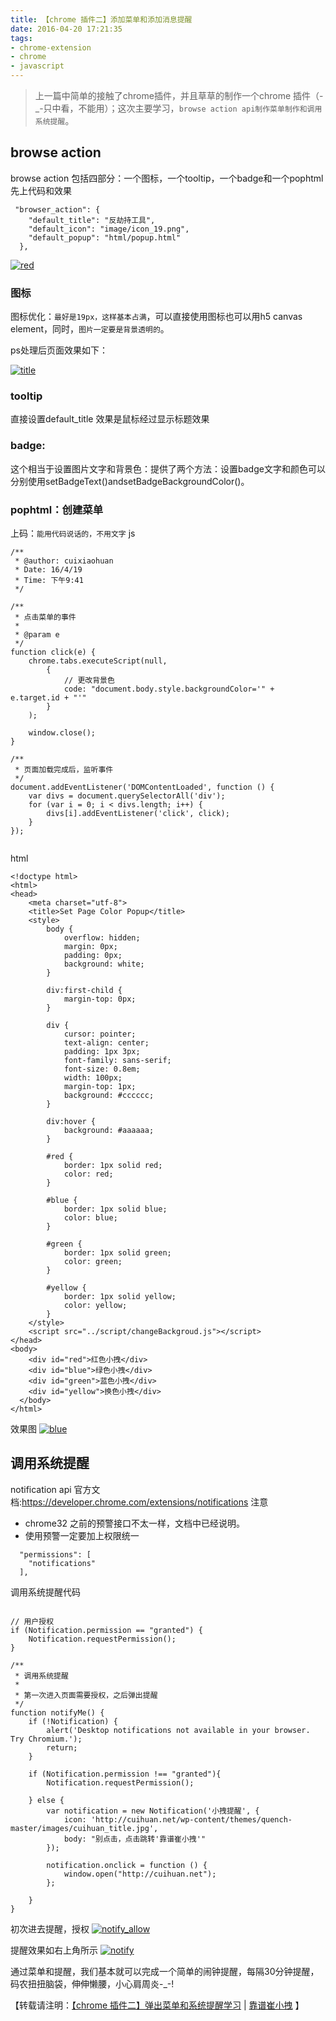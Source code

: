 ```yaml
---
title: 【chrome 插件二】添加菜单和添加消息提醒 
date: 2016-04-20 17:21:35
tags: 
- chrome-extension
- chrome
- javascript
---
```

> 上一篇中简单的接触了chrome插件，并且草草的制作一个chrome 插件（-_-只中看，不能用）；这次主要学习，`browse action api制作菜单制作和调用系统提醒`。

## browse action
browse action 包括四部分：一个图标，一个tooltip，一个badge和一个pophtml
先上代码和效果
```
 "browser_action": {
    "default_title": "反劫持工具",
    "default_icon": "image/icon_19.png",
    "default_popup": "html/popup.html"
  },
```
[![red](http://cuihuan.net/wp-content/uploads/2016/04/9E62D576-098D-4B4A-8C4C-1E845D23E094.png)](http://cuihuan.net/wp-content/uploads/2016/04/9E62D576-098D-4B4A-8C4C-1E845D23E094.png)
### 图标
图标优化：`最好是19px，这样基本占满`，可以直接使用图标也可以用h5 canvas element，同时，`图片一定要是背景透明的`。

ps处理后页面效果如下：

[![title](http://cuihuan.net/wp-content/uploads/2016/04/C84884DF-38DB-4402-8BEF-181795A51FAF.png)](http://cuihuan.net/wp-content/uploads/2016/04/C84884DF-38DB-4402-8BEF-181795A51FAF.png)

### tooltip
直接设置default_title 效果是鼠标经过显示标题效果

### badge:
这个相当于设置图片文字和背景色：提供了两个方法：设置badge文字和颜色可以分别使用setBadgeText()andsetBadgeBackgroundColor()。

### pophtml：创建菜单
上码：`能用代码说话的，不用文字`
js
```
/**
 * @author: cuixiaohuan
 * Date: 16/4/19
 * Time: 下午9:41
 */

/**
 * 点击菜单的事件
 *
 * @param e
 */
function click(e) {
    chrome.tabs.executeScript(null,
        {
            // 更改背景色
            code: "document.body.style.backgroundColor='" + e.target.id + "'"
        }
    );

    window.close();
}

/**
 * 页面加载完成后，监听事件
 */
document.addEventListener('DOMContentLoaded', function () {
    var divs = document.querySelectorAll('div');
    for (var i = 0; i < divs.length; i++) {
        divs[i].addEventListener('click', click);
    }
});


```
html
```
<!doctype html>
<html>
<head>
    <meta charset="utf-8">
    <title>Set Page Color Popup</title>
    <style>
        body {
            overflow: hidden;
            margin: 0px;
            padding: 0px;
            background: white;
        }

        div:first-child {
            margin-top: 0px;
        }

        div {
            cursor: pointer;
            text-align: center;
            padding: 1px 3px;
            font-family: sans-serif;
            font-size: 0.8em;
            width: 100px;
            margin-top: 1px;
            background: #cccccc;
        }

        div:hover {
            background: #aaaaaa;
        }

        #red {
            border: 1px solid red;
            color: red;
        }

        #blue {
            border: 1px solid blue;
            color: blue;
        }

        #green {
            border: 1px solid green;
            color: green;
        }

        #yellow {
            border: 1px solid yellow;
            color: yellow;
        }
    </style>
    <script src="../script/changeBackgroud.js"></script>
</head>
<body>
    <div id="red">红色小拽</div>
    <div id="blue">绿色小拽</div>
    <div id="green">蓝色小拽</div>
    <div id="yellow">换色小拽</div>
  </body>
</html>
```
效果图
[![blue](http://cuihuan.net/wp-content/uploads/2016/04/4AA82B9D-759E-434E-A0B5-8F2F0376F16D.png)](http://cuihuan.net/wp-content/uploads/2016/04/4AA82B9D-759E-434E-A0B5-8F2F0376F16D.png)

## 调用系统提醒
notification api 官方文档:https://developer.chrome.com/extensions/notifications
注意
- chrome32 之前的预警接口不太一样，文档中已经说明。
- 使用预警一定要加上权限统一
```
  "permissions": [
    "notifications"
  ],
```
调用系统提醒代码
```

// 用户授权
if (Notification.permission == "granted") {
    Notification.requestPermission();
}

/**
 * 调用系统提醒
 * 
 * 第一次进入页面需要授权，之后弹出提醒
 */
function notifyMe() {
    if (!Notification) {
        alert('Desktop notifications not available in your browser. Try Chromium.');
        return;
    }

    if (Notification.permission !== "granted"){
        Notification.requestPermission();

    } else {
        var notification = new Notification('小拽提醒', {
            icon: 'http://cuihuan.net/wp-content/themes/quench-master/images/cuihuan_title.jpg',
            body: "别点击，点击跳转'靠谱崔小拽'"
        });

        notification.onclick = function () {
            window.open("http://cuihuan.net");
        };

    }
}

```
初次进去提醒，授权
[![notify_allow](http://cuihuan.net/wp-content/uploads/2016/04/8971AFAA-2C56-4A2F-962B-BBA0A8E0E7A4.png)](http://cuihuan.net/wp-content/uploads/2016/04/8971AFAA-2C56-4A2F-962B-BBA0A8E0E7A4.png)

提醒效果如右上角所示
[![notify](http://cuihuan.net/wp-content/uploads/2016/04/04A3AF6D-69FA-423A-8447-F5984F32762C.png)](http://cuihuan.net/wp-content/uploads/2016/04/04A3AF6D-69FA-423A-8447-F5984F32762C.png)

通过菜单和提醒，我们基本就可以完成一个简单的闹钟提醒，每隔30分钟提醒，码农扭扭脑袋，伸伸懒腰，小心肩周炎-_-!


【转载请注明：[【chrome 插件二】弹出菜单和系统提醒学习](http://cuihuan.net/?p=454) | [靠谱崔小拽](http://cuihuan.net) 】
